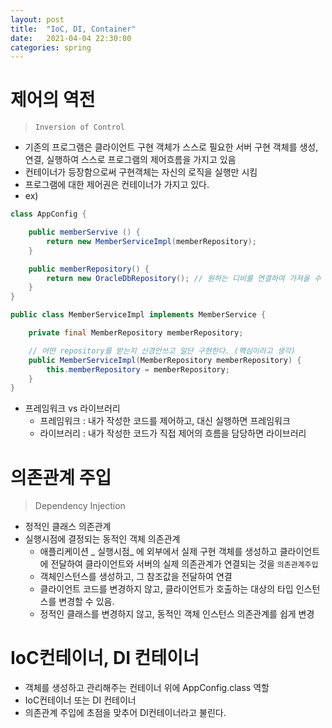 ```yaml
---
layout: post
title:  "IoC, DI, Container"
date:   2021-04-04 22:30:00
categories: spring
---
```


# 제어의 역전

> ```Inversion of Control```
- 기존의 프로그램은 클라이언트 구현 객체가 스스로 필요한 서버 구현 객체를 생성, 연결, 실행하여 스스로 프로그램의 제어흐름을 가지고 있음
- 컨테이너가 등장함으로써 구현객체는 자신의 로직을 실행만 시킴
- 프로그램에 대한 제어권은 컨테이너가 가지고 있다. 
- ex)
```java
class AppConfig {

    public memberServive () {
        return new MemberServiceImpl(memberRepository);
    }

    public memberRepository() {
        return new OracleDbRepository(); // 원하는 디비를 연결하여 가져올 수 있다.
    }
}

public class MemberServiceImpl implements MemberService {

    private final MemberRepository memberRepository;

    // 어떤 repository를 받는지 신경안쓰고 일단 구현한다. (핵심이라고 생각)
    public MemberServiceImpl(MemberRepository memberRepository) {
        this.memberRepository = memberRepository;
    }
}
```
- 프레임워크 vs 라이브러리
  - 프레임워크 : 내가 작성한 코드를 제어하고, 대신 실행하면 프레임워크
  - 라이브러리 : 내가 작성한 코드가 직접 제어의 흐름을 담당하면 라이브러리

# 의존관계 주입

> Dependency Injection
- 정적인 클래스 의존관계
- 실행시점에 결정되는 동적인 객체 의존관계
  - 애플리케이션 _ 실행시점_ 에 외부에서 실제 구현 객체를 생성하고 클라이언트에 전달하여 클라이언트와 서버의 실제 의존관계가 연결되는 것을 ```의존관계주입```
  - 객체인스턴스를 생성하고, 그 참조값을 전달하여 연결
  - 클라이언트 코드를 변경하지 않고, 클라이언트가 호출하는 대상의 타입 인스턴스를 변경할 수 있음.
  - 정적인 클래스를 변경하지 않고, 동적인 객체 인스턴스 의존관계를 쉽게 변경


# IoC컨테이너, DI 컨테이너
 - 객체를 생성하고 관리해주는 컨테이너 위에 AppConfig.class 역할
 - IoC컨테이너 또는 DI 컨테이너
 - 의존관계 주입에 초점을 맞추어 DI컨테이너라고 불린다.